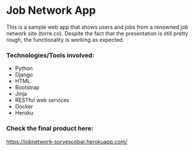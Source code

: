 # Job Network App


This is a sample web app that shows users and jobs from a renowned job network site (torre.co). Despite the fact that the presentation is still pretty rough, the functionality is working as expected.



### Technologies/Tools involved:

* Python
* Django
* HTML
* Bootstrap
* Jinja
* RESTful web services
* Docker
* Heroku


### Check the final product here:
https://jobnetwork-soryescobar.herokuapp.com/
